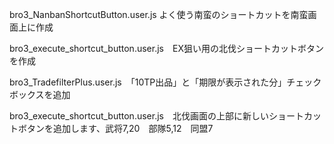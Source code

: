 bro3_NanbanShortcutButton.user.js    よく使う南蛮のショートカットを南蛮画面上に作成

bro3_execute_shortcut_button.user.js　EX狙い用の北伐ショートカットボタンを作成

bro3_TradefilterPlus.user.js　「10TP出品」と「期限が表示された分」チェックボックスを追加

bro3_execute_shortcut_button.user.js　北伐画面の上部に新しいショートカットボタンを追加します、武将7,20　部隊5,12　同盟7
